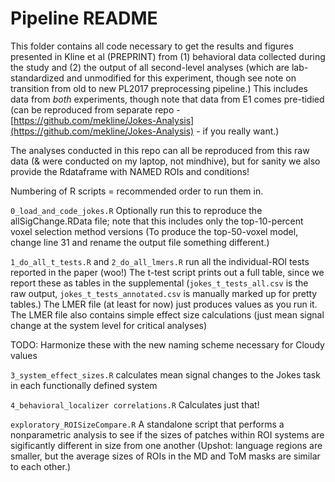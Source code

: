 # Pipeline README

This folder contains all code necessary to get the results and figures presented in Kline et al (PREPRINT) from (1) behavioral data collected during the study and (2) the output of all second-level analyses (which are lab-standardized and unmodified for this experiment, though see note on transition from old to new PL2017 preprocessing pipeline.)  This includes data from *both* experiments, though note that data from E1 comes pre-tidied (can be reproduced from separate repo - [https://github.com/mekline/Jokes-Analysis](https://github.com/mekline/Jokes-Analysis) - if you really want.)

The analyses conducted in this repo can all be reproduced from this raw data (& were conducted on my laptop, not mindhive), but for sanity we also provide the Rdataframe with NAMED ROIs and conditions! 

Numbering of R scripts = recommended order to run them in. 


`0_load_and_code_jokes.R` Optionally run this to reproduce the allSigChange.RData file; note that this includes only the top-10-percent voxel selection method versions (To produce the top-50-voxel model, change line 31 and rename the output file something different.)

`1_do_all_t_tests.R` and `2_do_all_lmers.R` run all the individual-ROI tests reported in the paper (woo!) The t-test script prints out a full table, since we report these as tables in the supplemental (`jokes_t_tests_all.csv` is the raw output, `jokes_t_tests_annotated.csv` is manually marked up for pretty tables.)  The LMER file (at least for now) just produces values as you run it. The LMER file also contains simple effect size calculations (just mean signal change at the system level for critical analyses)

TODO: Harmonize these with the new naming scheme necessary for Cloudy values

`3_system_effect_sizes.R` calculates mean signal changes to the Jokes task in each functionally defined system

`4_behavioral_localizer correlations.R` Calculates just that! 

`exploratory_ROISizeCompare.R` A standalone script that performs a nonparametric analysis to see if the sizes of patches within ROI systems are sigificantly different in size from one another (Upshot: language regions are smaller, but the average sizes of ROIs in the MD and ToM masks are similar to each other.) 